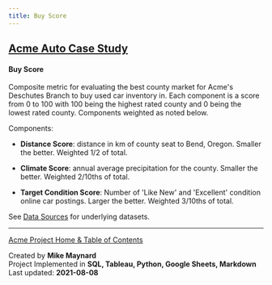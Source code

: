 ```yaml
---
title: Buy Score
---
```

## [Acme Auto Case Study](/capstone/)

#### Buy Score

Composite metric for evaluating the best county market for Acme's Deschutes Branch to buy used car inventory in. Each component is a score from 0 to 100 with 100 being the highest rated county and 0 being the lowest rated county. Components weighted as noted below.

Components:


  * **Distance Score**: distance in km of county seat to Bend, Oregon. Smaller the better. Weighted 1/2 of total.

  * **Climate Score**: annual average precipitation for the county.  Smaller the better. Weighted 2/10ths of total.

  * **Target Condition Score**: Number of 'Like New' and 'Excellent' condition online car postings. Larger the better. Weighted 3/10ths of total.

See [Data Sources](data.html) for underlying datasets.  

<HR>

[Acme Project Home & Table of Contents](/capstone/)  

Created by **Mike Maynard**<BR>
Project Implemented in **SQL, Tableau, Python, Google Sheets, Markdown**<BR>
Last updated:  **2021-08-08**
